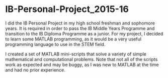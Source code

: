 # IB-Personal-Project_2015-16
I did the IB Personal Project in my high school freshman and sophomore years. It is required in order to pass the IB Middle Years Programme and transition to the IB Diploma Programme as a junior. For my project, I decided to learn some MATLAB programming, as it would be a very useful programming language to use in the STEM field.

I created a set of MATLAB mini-scripts that solve a variety of simple mathematical and computational problems. Note that not all of the scripts work as expected and may be buggy, as I was new to MATLAB at the time and had no prior experience.
